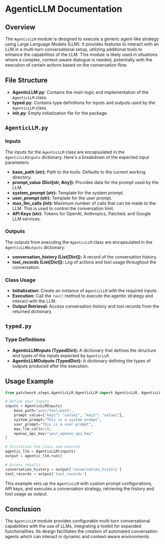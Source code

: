 # AgenticLLM Documentation

## Overview

The `AgenticLLM` module is designed to execute a generic agent-like strategy using Large Language Models (LLM). It provides features to interact with an LLM in a multi-turn conversational setup, utilizing additional tools to enhance the capabilities of the LLM. This module is likely used in situations where a complex, context-aware dialogue is needed, potentially with the execution of certain actions based on the conversation flow.

## File Structure

- **AgenticLLM.py**: Contains the main logic and implementation of the `AgenticLLM` class.
- **typed.py**: Contains type definitions for inputs and outputs used by the `AgenticLLM` class.
- **__init__.py**: Empty initialization file for the package.

## `AgenticLLM.py`

### Inputs

The inputs for the `AgenticLLM` class are encapsulated in the `AgenticLLMInputs` dictionary. Here's a breakdown of the expected input parameters:

- **base_path (str):** Path to the tools. Defaults to the current working directory.
- **prompt_value (Dict[str, Any]):** Provides data for the prompt used by the LLM.
- **system_prompt (str):** Template for the system prompt.
- **user_prompt (str):** Template for the user prompt.
- **max_llm_calls (int):** Maximum number of calls that can be made to the LLM. This is used to control the conversation limit.
- **API Keys (str):** Tokens for OpenAI, Anthropics, Patched, and Google LLM services.

### Outputs

The outputs from executing the `AgenticLLM` class are encapsulated in the `AgenticLLMOutputs` dictionary:

- **conversation_history (List[Dict]):** A record of the conversation history.
- **tool_records (List[Dict]):** Log of actions and tool usage throughout the conversation.

### Class Usage

- **Initialization:** Create an instance of `AgenticLLM` with the required inputs.
- **Execution:** Call the `run()` method to execute the agentic strategy and interact with the LLM.
- **Output Retrieval:** Access conversation history and tool records from the returned dictionary.

## `typed.py`

### Type Definitions

- **AgenticLLMInputs (TypedDict):** A dictionary that defines the structure and types of the inputs expected by `AgenticLLM`.
- **AgenticLLMOutputs (TypedDict):** A dictionary defining the types of outputs produced after the execution.

## Usage Example

```python
from patchwork.steps.AgenticLLM.AgenticLLM import AgenticLLM, AgenticLLMInputs

# Define your inputs
inputs = AgenticLLMInputs(
    base_path="your/tool/path",
    prompt_value={"key1": "value1", "key2": "value2"},
    system_prompt="This is a system prompt",
    user_prompt="This is a user prompt",
    max_llm_calls=10,
    openai_api_key="your_openai_api_key"
)

# Initialize the class and execute
agentic_llm = AgenticLLM(inputs)
output = agentic_llm.run()

# Access results
conversation_history = output['conversation_history']
tool_records = output['tool_records']
```

This example sets up the `AgenticLLM` with custom prompt configurations, API keys, and executes a conversation strategy, retrieving the history and tool usage as output.

## Conclusion

The `AgenticLLM` module provides configurable multi-turn conversational capabilities with the use of LLMs, integrating a toolkit for expanded functionalities. Its design facilitates the creation of automated conversation agents which can interact in dynamic and context-aware environments.
